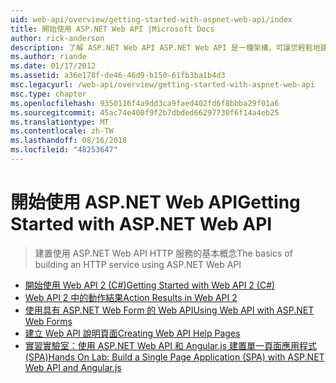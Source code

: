 ```yaml
---
uid: web-api/overview/getting-started-with-aspnet-web-api/index
title: 開始使用 ASP.NET Web API |Microsoft Docs
author: rick-anderson
description: 了解 ASP.NET Web API ASP.NET Web API 是一種架構，可讓您輕鬆地建置 HTTP 服務並擴及各種用戶端，包括瀏覽器...
ms.author: riande
ms.date: 01/17/2012
ms.assetid: a36e178f-de46-46d9-b150-61fb3ba1b4d3
msc.legacyurl: /web-api/overview/getting-started-with-aspnet-web-api
msc.type: chapter
ms.openlocfilehash: 9350116f4a9dd3ca9faed402fd6f8bbba29f01a6
ms.sourcegitcommit: 45ac74e400f9f2b7dbded66297730f6f14a4eb25
ms.translationtype: MT
ms.contentlocale: zh-TW
ms.lasthandoff: 08/16/2018
ms.locfileid: "48253647"
---
```

<a name="getting-started-with-aspnet-web-api"></a><span data-ttu-id="c6343-103">開始使用 ASP.NET Web API</span><span class="sxs-lookup"><span data-stu-id="c6343-103">Getting Started with ASP.NET Web API</span></span>
====================
> <span data-ttu-id="c6343-104">建置使用 ASP.NET Web API HTTP 服務的基本概念</span><span class="sxs-lookup"><span data-stu-id="c6343-104">The basics of building an HTTP service using ASP.NET Web API</span></span>


- [<span data-ttu-id="c6343-105">開始使用 Web API 2 (C#)</span><span class="sxs-lookup"><span data-stu-id="c6343-105">Getting Started with Web API 2 (C#)</span></span>](tutorial-your-first-web-api.md)
- [<span data-ttu-id="c6343-106">Web API 2 中的動作結果</span><span class="sxs-lookup"><span data-stu-id="c6343-106">Action Results in Web API 2</span></span>](action-results.md)
- [<span data-ttu-id="c6343-107">使用具有 ASP.NET Web Form 的 Web API</span><span class="sxs-lookup"><span data-stu-id="c6343-107">Using Web API with ASP.NET Web Forms</span></span>](using-web-api-with-aspnet-web-forms.md)
- [<span data-ttu-id="c6343-108">建立 Web API 說明頁面</span><span class="sxs-lookup"><span data-stu-id="c6343-108">Creating Web API Help Pages</span></span>](creating-api-help-pages.md)
- [<span data-ttu-id="c6343-109">實習實驗室：使用 ASP.NET Web API 和 Angular.js 建置單一頁面應用程式 (SPA)</span><span class="sxs-lookup"><span data-stu-id="c6343-109">Hands On Lab: Build a Single Page Application (SPA) with ASP.NET Web API and Angular.js</span></span>](build-a-single-page-application-spa-with-aspnet-web-api-and-angularjs.md)

